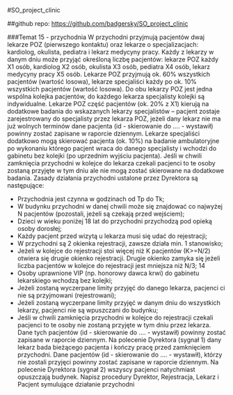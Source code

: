 #SO_project_clinic 

##github repo: https://github.com/badgersky/SO_project_clinic

###Temat 15 - przychodnia
W przychodni przyjmują pacjentów dwaj lekarze POZ (pierwszego kontaktu) oraz lekarze o
specjalizacjach: kardiolog, okulista, pediatra i lekarz medycyny pracy. Każdy z lekarzy w danym dniu
może przyjąć określoną liczbę pacjentów: lekarze POZ każdy X1 osób, kardiolog X2 osób, okulista
X3 osób, pediatra X4 osób, lekarz medycyny pracy X5 osób. Lekarze POZ przyjmują ok. 60%
wszystkich pacjentów (wartość losowa), lekarze specjaliści każdy po ok. 10% wszystkich pacjentów
(wartość losowa). Do obu lekarzy POZ jest jedna wspólna kolejka pacjentów, do każdego lekarza
specjalisty kolejki są indywidualne.
Lekarze POZ część pacjentów (ok. 20% z X1) kierują na dodatkowe badania do wskazanych lekarzy
specjalistów – pacjent zostaje zarejestrowany do specjalisty przez lekarza POZ, jeżeli dany lekarz nie
ma już wolnych terminów dane pacjenta (id - skierowanie do …. - wystawił) powinny zostać zapisane
w raporcie dziennym. Lekarze specjaliści dodatkowo mogą skierować pacjenta (ok. 10%) na badanie
ambulatoryjne po wykonaniu którego pacjent wraca do danego specjalisty i wchodzi do gabinetu bez
kolejki (po uprzednim wyjściu pacjenta). Jeśli w chwili zamknięcia przychodni w kolejce do lekarza
czekali pacjenci to te osoby zostaną przyjęte w tym dniu ale nie mogą zostać skierowane na
dodatkowe badania.
Zasady działania przychodni ustalone przez Dyrektora są następujące:
- Przychodnia jest czynna w godzinach od Tp do Tk;
- W budynku przychodni w danej chwili może się znajdować co najwyżej N pacjentów
(pozostali, jeżeli są czekają przed wejściem);
- Dzieci w wieku poniżej 18 lat do przychodni przychodzą pod opieką osoby dorosłej;
- Każdy pacjent przed wizytą u lekarza musi się udać do rejestracji;
- W przychodni są 2 okienka rejestracji, zawsze działa min. 1 stanowisko;
- Jeżeli w kolejce do rejestracji stoi więcej niż K pacjentów (K>=N/2) otwiera się drugie okienko
rejestracji. Drugie okienko zamyka się jeżeli liczba pacjentów w kolejce do rejestracji jest
mniejsza niż N/3;
14
- Osoby uprawnione VIP (np. honorowy dawca krwi) do gabinetu lekarskiego wchodzą bez
kolejki;
- Jeżeli zostaną wyczerpane limity przyjęć do danego lekarza, pacjenci ci nie są przyjmowani
(rejestrowani);
- Jeżeli zostaną wyczerpane limity przyjęć w danym dniu do wszystkich lekarzy, pacjenci nie
są wpuszczani do budynku;
- Jeśli w chwili zamknięcia przychodni w kolejce do rejestracji czekali pacjenci to te osoby nie
zostaną przyjęte w tym dniu przez lekarza. Dane tych pacjentów (id - skierowanie do …. -
wystawił) powinny zostać zapisane w raporcie dziennym.
Na polecenie Dyrektora (sygnał 1) dany lekarz bada bieżącego pacjenta i kończy pracę przed
zamknięciem przychodni. Dane pacjentów (id - skierowanie do …. - wystawił), którzy nie zostali
przyjęci powinny zostać zapisane w raporcie dziennym.
Na polecenie Dyrektora (sygnał 2) wszyscy pacjenci natychmiast opuszczają budynek.
Napisz procedury Dyrektor, Rejestracja, Lekarz i Pacjent symulujące działanie przychodni